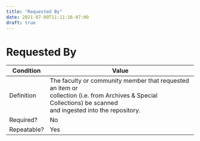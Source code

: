 ```yaml
---
title: "Requested By"
date: 2021-07-09T11:11:16-07:00
draft: true
---
```


# Requested By

| Condition  | Value |
|-------------|---------------------------|
| Definition  |   The faculty or community member that requested an item or<br>collection (i.e. from Archives & Special Collections) be scanned<br>and ingested into the repository. |
| Required?   | No                        |
| Repeatable? | Yes                        |
